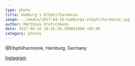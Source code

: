 ```yaml
---
type: photo
title: Hamburg's Elbphilharmonie
image: ../media/2017-04-16-hamburgs-elbphilharmonie.jpg
author: Matthias Kretschmann
date: 2017-04-16 18:26:20.280801000 +02:00
category: photos
---
```


@Elbphilharmonie, Hamburg, Germany

[Instagram](https://www.instagram.com/p/BTgtYYJFqo5)
